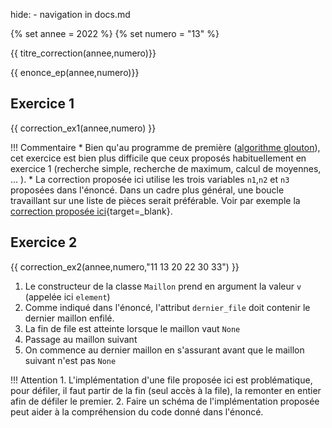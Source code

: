 hide: - navigation  in docs.md

{% set annee = 2022 %}
{% set numero = "13" %}


{{ titre_correction(annee,numero)}}

{{ enonce_ep(annee,numero)}}
 

## Exercice 1

{{ correction_ex1(annee,numero) }}

!!! Commentaire
    * Bien qu'au programme de première ([algorithme glouton](https://fabricenativel.github.io/Premiere/gloutons/#activite-3-probleme-du-rendu-de-monnaie)), cet exercice est bien plus difficile que ceux proposés habituellement en exercice 1 (recherche simple, recherche de maximum, calcul de moyennes, ... ).
    * La correction proposée ici utilise les trois variables `n1`,`n2` et `n3` proposées dans l'énoncé. Dans un cadre plus général, une boucle travaillant sur une liste de pièces serait préférable. Voir par exemple la [correction proposée ici](https://glassus.github.io/terminale_nsi/T6_6_Epreuve_pratique/BNS_2022/#exercice-131){target=_blank}.



## Exercice 2 
{{ correction_ex2(annee,numero,"11 13 20 22 30 33") }}

1. Le constructeur de la classe `Maillon` prend en argument la valeur `v` (appelée ici `element`)
2. Comme indiqué dans l'énoncé, l'attribut `dernier_file` doit contenir le dernier maillon enfilé.
3. La fin de file est atteinte lorsque le maillon vaut `None`
4. Passage au maillon suivant
5. On commence au dernier maillon en s'assurant avant que le maillon suivant n'est pas `None`

!!! Attention
    1. L'implémentation d'une file proposée ici est problématique, pour défiler, il faut partir de la fin (seul accès à la file), la remonter en entier afin de défiler le premier.
    2. Faire un schéma de l'implémentation proposée peut aider à la compréhension du code donné dans l'énoncé.
    